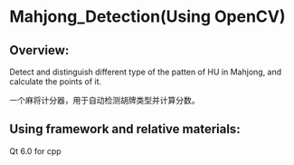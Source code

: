 # Mahjong_Detection(Using OpenCV)

## Overview:
Detect and distinguish different type of the patten of HU in Mahjong, and calculate the points of it.

一个麻将计分器，用于自动检测胡牌类型并计算分数。

## Using framework and relative materials:
Qt 6.0 for cpp
